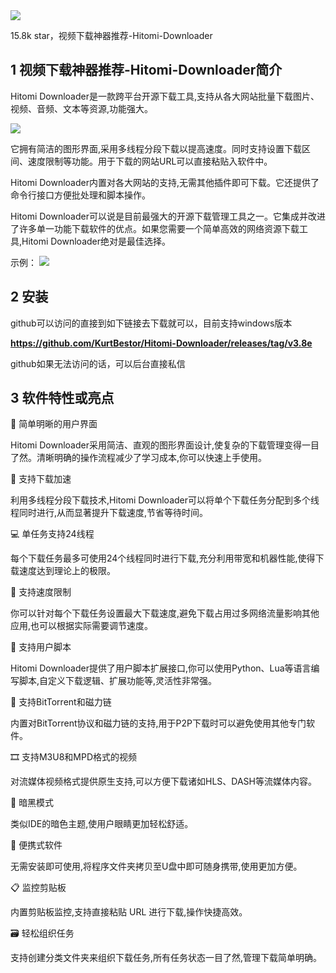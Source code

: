 <img src="/assets/image/230811-界面版音视频下载-1.png" style="max-width: 70%; height: auto;">
<small></small>

15.8k star，视频下载神器推荐-Hitomi-Downloader


## 1  视频下载神器推荐-Hitomi-Downloader简介

Hitomi Downloader是一款跨平台开源下载工具,支持从各大网站批量下载图片、视频、音频、文本等资源,功能强大。

![](/assets/image/230811-界面版音视频下载-1.png)


它拥有简洁的图形界面,采用多线程分段下载以提高速度。同时支持设置下载区间、速度限制等功能。用于下载的网站URL可以直接粘贴入软件中。

Hitomi Downloader内置对各大网站的支持,无需其他插件即可下载。它还提供了命令行接口方便批处理和脚本操作。

Hitomi Downloader可以说是目前最强大的开源下载管理工具之一。它集成并改进了许多单一功能下载软件的优点。如果您需要一个简单高效的网络资源下载工具,Hitomi Downloader绝对是最佳选择。

示例：
![](/assets/image/230811-界面版音视频下载-2.gif)


## 2 安装

github可以访问的直接到如下链接去下载就可以，目前支持windows版本

**https://github.com/KurtBestor/Hitomi-Downloader/releases/tag/v3.8e**

github如果无法访问的话，可以后台直接私信

## 3 软件特性或亮点


🍰 简单明晰的用户界面

Hitomi Downloader采用简洁、直观的图形界面设计,使复杂的下载管理变得一目了然。清晰明确的操作流程减少了学习成本,你可以快速上手使用。

🚀 支持下载加速

利用多线程分段下载技术,Hitomi Downloader可以将单个下载任务分配到多个线程同时进行,从而显著提升下载速度,节省等待时间。

💻 单任务支持24线程

每个下载任务最多可使用24个线程同时进行下载,充分利用带宽和机器性能,使得下载速度达到理论上的极限。

🚥 支持速度限制 

你可以针对每个下载任务设置最大下载速度,避免下载占用过多网络流量影响其他应用,也可以根据实际需要调节速度。

📜 支持用户脚本

Hitomi Downloader提供了用户脚本扩展接口,你可以使用Python、Lua等语言编写脚本,自定义下载逻辑、扩展功能等,灵活性非常强。

🧲 支持BitTorrent和磁力链

内置对BitTorrent协议和磁力链的支持,用于P2P下载时可以避免使用其他专门软件。

🎞️ 支持M3U8和MPD格式的视频

对流媒体视频格式提供原生支持,可以方便下载诸如HLS、DASH等流媒体内容。

🌙 暗黑模式 

类似IDE的暗色主题,使用户眼睛更加轻松舒适。

🧳 便携式软件

无需安装即可使用,将程序文件夹拷贝至U盘中即可随身携带,使用更加方便。

📋 监控剪贴板

内置剪贴板监控,支持直接粘贴 URL 进行下载,操作快捷高效。

🗃️ 轻松组织任务

支持创建分类文件夹来组织下载任务,所有任务状态一目了然,管理下载简单明确。
